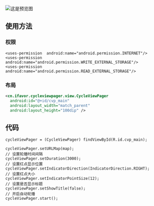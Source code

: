 ![这是预览图](https://github.com/heshiweij/CycleViewPager/blob/master/sample.png?raw=true)

## 使用方法

### 权限

```
<uses-permission  android:name="android.permission.INTERNET"/>
<uses-permission  android:name="android.permission.WRITE_EXTERNAL_STORAGE"/>
<uses-permission  android:name="android.permission.READ_EXTERNAL_STORAGE"/>
```

### 布局

```xml
<cn.ifavor.cycleviewpager.view.CycleViewPager
  android:id="@+id/cvp_main"
  android:layout_width="match_parent"
  android:layout_height="100dip" />
```

## 代码

```
cycleViewPager = (CycleViewPager) findViewById(R.id.cvp_main);

cycleViewPager.setURLMap(map);
// 设置轮播时间间隔
cycleViewPager.setDuration(3000);
// 设置红点显示位置
cycleViewPager.setIndicatorDirection(IndicatorDirection.RIGHT);
// 设置红点大小
cycleViewPager.setIndicatorPointSize(12);
// 设置是否显示标题
cycleViewPager.setShowTitle(false);
// 开启自动轮播
cycleViewPager.start();
```

